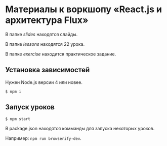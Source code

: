 # Материалы к воркшопу «React.js и архитектура Flux»

В папке *slides* находятся слайды.

В папке *lessons* находятся 22 урока.

В папке *exercise* находится практическое задание.

## Установка зависимостей

Нужен Node.js версии 4 или новее.

```
$ npm i
```

## Запуск уроков

```
$ npm start
```

В package.json находятся комманды для запуска некоторых уроков.

Например: `npm run browserify-dev`.
